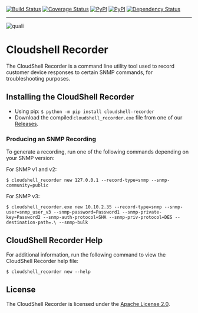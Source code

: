 [![Build Status](https://travis-ci.org/QualiSystems/cloudshell-recorder.svg?branch=dev)](https://travis-ci.org/QualiSystems/cloudshell-recorder) [![Coverage Status](https://coveralls.io/repos/github/QualiSystems/cloudshell-recorder/badge.svg?branch=dev)](https://coveralls.io/github/QualiSystems/cloudshell-recorder?branch=dev) 
[![PyPI](https://img.shields.io/pypi/pyversions/cloudshell-recorder.svg?maxAge=2592000)]() [![PyPI](https://img.shields.io/pypi/v/cloudshell-recorder.svg?maxAge=2592000)]()
[![Dependency Status](https://dependencyci.com/github/QualiSystems/cloudshell-recorder/badge)](https://dependencyci.com/github/QualiSystems/cloudshell-recorder)

---

![quali](https://github.com/QualiSystems/shellfoundry/blob/master/quali.png)

# Cloudshell Recorder

The CloudShell Recorder is a command line utility tool used to record customer device responses to certain SNMP commands, for troubleshooting purposes. 

## Installing the CloudShell Recorder
- Using pip: ```$ python -m pip install cloudshell-recorder```
- Download the compiled ```cloudshell_recorder.exe``` file from one of our [Releases](https://github.com/QualiSystems/cloudshell-recorder/releases).

### Producing an SNMP Recording
To generate a recording, run one of the following commands depending on your SNMP version:

For SNMP v1 and v2:
```
$ cloudshell_recorder new 127.0.0.1 --record-type=snmp --snmp-community=public
```
For SNMP v3:
```
$ cloudshell_recorder.exe new 10.10.2.35 --record-type=snmp --snmp-user=snmp_user_v3 --snmp-password=Password1 --snmp-private-key=Password2 --snmp-auth-protocol=SHA --snmp-priv-protocol=DES --destination-path=.\ --snmp-bulk
```
## CloudShell Recorder Help 

For additional information, run the following command to view the CloudShell Recorder help file: 
```
$ cloudshell_recorder new --help
```

## License
The CloudShell Recorder is licensed under the [Apache License 2.0](https://github.com/QualiSystems/cloudshell-recorder/blob/dev/LICENSE).
